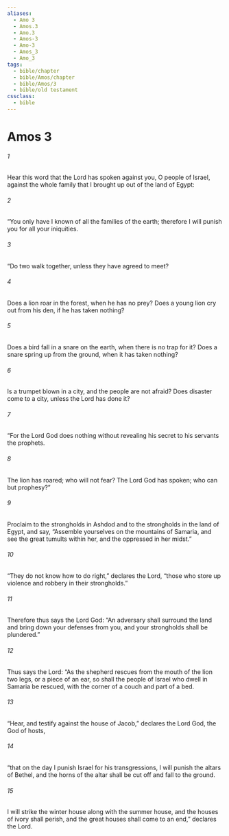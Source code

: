 ```yaml
---
aliases:
  - Amo 3
  - Amos.3
  - Amo.3
  - Amos-3
  - Amo-3
  - Amos_3
  - Amo_3
tags:
  - bible/chapter
  - bible/Amos/chapter
  - bible/Amos/3
  - bible/old testament
cssclass:
  - bible
---
```


# Amos 3

###### 1
Hear this word that the Lord has spoken against you, O people of Israel, against the whole family that I brought up out of the land of Egypt:
###### 2
“You only have I known of all the families of the earth;   therefore I will punish you for all your iniquities.
###### 3
“Do two walk together, unless they have agreed to meet?
###### 4
Does a lion roar in the forest, when he has no prey? Does a young lion cry out from his den, if he has taken nothing?
###### 5
Does a bird fall in a snare on the earth, when there is no trap for it? Does a snare spring up from the ground, when it has taken nothing?
###### 6
Is a trumpet blown in a city, and the people are not afraid?   Does disaster come to a city, unless the Lord has done it?
###### 7
“For the Lord God does nothing   without revealing his secret to his servants the prophets.
###### 8
The lion has roared; who will not fear?   The Lord God has spoken; who can but prophesy?”
###### 9
Proclaim to the strongholds in Ashdod and to the strongholds in the land of Egypt, and say, “Assemble yourselves on the mountains of Samaria, and see the great tumults within her, and the oppressed in her midst.”
###### 10
“They do not know how to do right,” declares the Lord,   “those who store up violence and robbery in their strongholds.”
###### 11
Therefore thus says the Lord God:   “An adversary shall surround the land and bring down your defenses from you, and your strongholds shall be plundered.”
###### 12
Thus says the Lord: “As the shepherd rescues from the mouth of the lion two legs, or a piece of an ear, so shall the people of Israel who dwell in Samaria be rescued, with the corner of a couch and part of a bed.
###### 13
“Hear, and testify against the house of Jacob,” declares the Lord God, the God of hosts,
###### 14
“that on the day I punish Israel for his transgressions,   I will punish the altars of Bethel, and the horns of the altar shall be cut off and fall to the ground.
###### 15
I will strike the winter house along with the summer house, and the houses of ivory shall perish, and the great houses shall come to an end,” declares the Lord.


